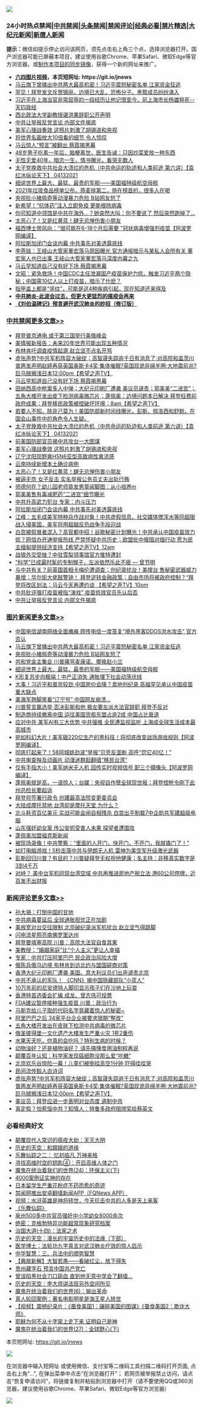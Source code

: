![](https://raw.githubusercontent.com/fqnews/bnews/master/64photo/fqnews-qr.jpg)

<div id="tt">
<h3>24小时热点禁闻|<a href="#%E4%B8%AD%E5%85%B1%E7%A6%81%E9%97%BB%E6%9B%B4%E5%A4%9A%E6%96%87%E7%AB%A0">中共禁闻</a>|<a href="#%E5%9B%BE%E7%89%87%E6%96%B0%E9%97%BB%E6%9B%B4%E5%A4%9A%E6%96%87%E7%AB%A0">头条禁闻</a>|<a href="#%E6%96%B0%E9%97%BB%E8%AF%84%E8%AE%BA%E6%9B%B4%E5%A4%9A%E6%96%87%E7%AB%A0">禁闻评论|<a href="#%E5%BF%85%E7%9C%8B%E7%BB%8F%E5%85%B8%E5%A5%BD%E6%96%87">经典必看|<a href="/video.md#%E7%A6%81%E7%89%87%E7%B2%BE%E9%80%89">禁片精选</a>|<a href="https://github.com/fqnews/djy/blob/master/gb/nf1351518.md#1">大纪元新闻</a>|<a href="https://github.com/fqnews/ntdtv/blob/master/gb/prog204.md#1">新唐人新闻</a></h3>
<div><b>提示：</b>微信如提示停止访问该网页，须先点击右上角三个点，选择浏览器打开。国产浏览器可能已屏蔽本项目，建议使用谷歌Chrome、苹果Safari、微软Edge等官方浏览器。或<a href="https://github.com/fqnews/bnews/blob/master/%E5%88%B6%E4%BD%9Cgit%E7%A6%81%E9%97%BB%E9%95%9C%E5%83%8F.md">制作本项目的同步镜像</a>，获得一个新的网址来推广。</div>
<ul>
<li><b><a href="http://d1.bdrive.tk/64.mp4" target="_blank">六四图片视频</a>，本页短网址: https://git.io/jnews</b></li>
<li><a href="/topimagenews/20210413/1525276.md">马云旗下曾捅出中共两大最高机密！习近平震怒秘密名单 江家资金狂逃</a></li>
<li><a href="/worldnews/usa/20210413/1525016.md">罕见！拜登发文斥贺锦丽，边境已大乱，恐怖分子、黑帮成员纷纷涌入</a></li>
<li><a href="/bannedvideo/20210413/1525352.md">习近平在上海当官非常屈辱的一段经历让他记恨至今，前上海市长杨雄猝死--天钧政经</a></li>
<li><a href="/renquan/20210413/1525104.md">西北政法大学副教授谌洪果辞职公开声明</a></li>
<li><a href="/cbnews/20210413/1525169.md">中共让举报反党言论 内部文件揭底</a></li>
<li><a href="/cbnews/20210413/1525384.md">美军心理战奏效 这照片刺激了胡锡进和央视</a></li>
<li><a href="/lifebaike/20210413/1525039.md">将世界名画放大10倍看的细节 令人惊叹</a></li>
<li><a href="/comments/20210413/1525476.md">马云惊人“预言”被翻出 蔡霞揭黑幕</a></li>
<li><a href="/health/20210413/1525153.md">48岁男子吃素一年后，脑梗离世，医生告诫：只因炒菜爱放一种东西</a></li>
<li><a href="/cnnews/20210413/1525256.md">无性无爱40年，暗恋一生，情书曝光，看哭无数人</a></li>
<li><a href="/comments/20210413/1525391.md">太子党挽救中共社会大溃烂的危机（中共命运的轨迹和人类前途  第六讲）【袁红冰纵论天下】 04132021</a></li>
<li><a href="/topimagenews/20210413/1525167.md">细说世界上最大、最猛、最贵的军舰——美国福特级航空母舰</a></li>
<li><a href="/lifebaike/20210413/1525157.md">2021年垃圾食品榜单公布，燕麦排第二，排在榜首的，很多人在喝</a></li>
<li><a href="/topimagenews/20210413/1525235.md">央视批小猪佩奇等动漫暴力危险 B站网友怒了</a></li>
<li><a href="/cnnews/20210413/1525453.md">新希望！“抗体药”注入立即免疫 更能根除病毒</a></li>
<li><a href="/cnnews/20210413/1525324.md">你可知道中领馆是中共在海外…？她突然大叫：你不要说了 然后突然跑掉了…</a></li>
<li><a href="/cbnews/20210413/1525373.md">太恶心了！又是红黄蓝！肆无忌惮伤害小朋友</a></li>
<li><a href="/cnnews/20210413/1525325.md">福西博士带风向："很可能在6-18个月后需要 "冠状病毒增强剂疫苗【阿波罗网编译】</a></li>
<li><a href="/cbnews/20210413/1525266.md">阿拉斯加闭门会谈内幕 中共事先对美透露底线</a></li>
<li><a href="/comments/20210413/1525114.md">李燕铭：王岐山大管家董宏落马原因曝光 官方通报暗示与某私人会所有关 董宏家人也已出事 王岐山大管家董宏落马深度内幕之九</a></li>
<li><a href="/cbnews/20210413/1525559.md">马云早知道自己没有好下场 蔡霞揭黑幕</a></li>
<li><a href="/cbnews/20210413/1525151.md">文昭：紧急救场！中国CDC主任泄漏国产疫苗保护力低，触发习近平两个隐秘；中国需10亿人以上打疫苗，暗示了什麽？</a></li>
<li><a href="/health/20210413/1525185.md">指甲盖上都是“竖纹”，可能是这4种疾病引起，现在知道还来得及</a></li>
<li><b><a href="/comments/20200211/1275071.md" target="_blank">中共肺炎-此波会过去，但更大更猛烈的瘟疫会再来</a></b></li>
<li><b><a href="/comments/20200207/1272816.md" target="_blank">《刘伯温碑记》预言避开武汉肺炎的妙招（修订版）</a></b></li>
</ul>
</div>

<div class="catlist">
<h3><a href="/cbnews/" target="_blank">中共禁闻</a><span><a href="/cbnews/" target="_blank" rel="nofollow">更多文章>></a></span></h3>
<ul>
<li><a href="/cbnews/20210414/1525701.md" target="_blank">拜登普京通电 或于第三国举行美俄峰会</a></li>
<li><a href="/cbnews/20210414/1525700.md" target="_blank">美情报新报告：未来20年世界可能出现五种情况</a></li>
<li><a href="/cbnews/20210414/1525667.md" target="_blank">布林肯吁调查疫情起源 赵立坚不点名开骂</a></li>
<li><a href="/comments/20210414/1525601.md" target="_blank">虚张声势?中共军机阵容大破绽；高智晟失踪逾千日有消息了;对高院和盖茨川普两发声明赵婷再获英国奥斯卡4奖;集体催眠?英国现诡异绵羊圈;大地震前兆?巨乌贼搁浅日本12:00pm【希望之声TV】</a></li>
<li><a href="/cbnews/20210413/1525559.md" target="_blank">马云早知道自己没有好下场 蔡霞揭黑幕</a></li>
<li><a href="/comments/20210413/1525457.md" target="_blank">田纳西高中枪案多人中弹；大纪元印刷厂遭袭 美议员谴责；郭美美“二进宫”；五角大楼开发出皮下检测病毒微芯片；蓬佩奥：边境问题本已解决 拜登枉费前政府成果；拜登移民政策被控破坏环境；8am【希望之声TV】</a></li>
<li><a href="/comments/20210413/1525416.md" target="_blank">若要人不知，除非己莫为！美国防部新时间线曝光，彭斯、佩洛西和舒默，在国会山事件中的角色令人生疑。</a></li>
<li><a href="/comments/20210413/1525391.md" target="_blank">太子党挽救中共社会大溃烂的危机（中共命运的轨迹和人类前途  第六讲）【袁红冰纵论天下】 04132021</a></li>
<li><a href="/cbnews/20210413/1525385.md" target="_blank">前美国防部官员揭中共攻台一大图谋</a></li>
<li><a href="/cbnews/20210413/1525384.md" target="_blank">美军心理战奏效 这照片刺激了胡锡进和央视</a></li>
<li><a href="/cbnews/20210413/1525383.md" target="_blank">辽宁沈阳现野禽H5N6亚型高致病性禽流感</a></li>
<li><a href="/cbnews/20210413/1525382.md" target="_blank">云南持续新增本土确诊病例</a></li>
<li><a href="/cbnews/20210413/1525373.md" target="_blank">太恶心了！又是红黄蓝！肆无忌惮伤害小朋友</a></li>
<li><a href="/cbnews/20210413/1525317.md" target="_blank">被逼无奈 女子反击 实名举报公务员丈夫出轨行贿</a></li>
<li><a href="/cbnews/20210413/1525316.md" target="_blank">师德何在？幼儿园老师竟发男童闻脚图：从小培养m</a></li>
<li><a href="/cbnews/20210413/1525277.md" target="_blank">郭美美售有毒减肥药“二进宫”细节曝光</a></li>
<li><a href="/cbnews/20210413/1525272.md" target="_blank">中共升高武力犯台 专家：内斗压力</a></li>
<li><a href="/cbnews/20210413/1525266.md" target="_blank">阿拉斯加闭门会谈内幕 中共事先对美透露底线</a></li>
<li><a href="/cbnews/20210413/1525265.md" target="_blank">江峰：五毛成美军特种兵作战对象！中共虚假信息、社交媒体搅浑水等同超限战入侵美国，美军将用超越反恐战争手段迎战</a></li>
<li><a href="/comments/20210413/1525262.md" target="_blank">白宫被假冒者混入？高官都中招！谷歌秘密计划曝光！中共承认中国疫苗效力低？网信办开通举报热线 严禁怀疑中共历史；欧盟批中俄阻对缅行动 愿为民主缅甸提供经济支持【希望之声TV】12am</a></li>
<li><a href="/cbnews/20210413/1525254.md" target="_blank">战狼外交受挫？中驻雪梨领事馆官方推特遭封</a></li>
<li><a href="/comments/20210413/1525191.md" target="_blank">“科学”已成最时髦的专制幌子，左派依然乐此不疲 — 曾节明</a></li>
<li><a href="/comments/20210413/1525182.md" target="_blank">与中共有关？前英国首相卡梅伦遭调查；创纪录扰台！美撑台 售秘密武器威力暴增；华尔街大佬敲警钟！ 拜登逆转金融政策；自由市场将被政府控制？“拜登将改区划法；马云今天再遭约谈 【希望之声TV】10pm</a></li>
<li><a href="/cbnews/20210413/1525181.md" target="_blank">中共批评强打疫苗被指“演戏” 疫苗低效官员先认后否</a></li>
<li><a href="/cbnews/20210413/1525169.md" target="_blank">中共让举报反党言论 内部文件揭底</a></li>

</ul>
</div>
<div class="catlist">
<h3><a href="/topimagenews/" target="_blank">图片新闻</a><span><a href="/topimagenews/" target="_blank" rel="nofollow">更多文章>></a></span></h3>
<ul>
<li><a href="/topimagenews/20210414/1525699.md" target="_blank">中国电信湖南网络全面瘫痪 网传电信一度答复“境外黑客DDOS洪水攻击” 官方否认</a></li>
<li><a href="/topimagenews/20210413/1525276.md" target="_blank">马云旗下曾捅出中共两大最高机密！习近平震怒秘密名单 江家资金狂逃</a></li>
<li><a href="/topimagenews/20210413/1525235.md" target="_blank">央视批小猪佩奇等动漫暴力危险 B站网友怒了</a></li>
<li><a href="/topimagenews/20210413/1525234.md" target="_blank">共和党金主集会 川普痛骂麦康诺、揶揄赵小兰</a></li>
<li><a href="/topimagenews/20210413/1525167.md" target="_blank">细说世界上最大、最猛、最贵的军舰——美国福特级航空母舰</a></li>
<li><a href="/topimagenews/20210413/1524952.md" target="_blank">K形复苏步向极端！中产正消失 通胀埋下社会动荡伏线</a></li>
<li><a href="/topimagenews/20210412/1524731.md" target="_blank">大事！习近平和普京较劲 中国房价会降？卖地创纪录 高福罕见承认中国疫苗重大缺点</a></li>
<li><a href="/topimagenews/20210412/1524357.md" target="_blank">美海军翘脚笑看“辽宁号” 中国网友崩溃…</a></li>
<li><a href="/topimagenews/20210412/1524286.md" target="_blank">川普誓言赢选举 否决彭斯和他 极左要左派大法官辞职 拜登不反对</a></li>
<li><a href="/topimagenews/20210412/1524221.md" target="_blank">制造商持续撤离中国 运往美国货柜东盟占逾2成 中国占比衰退</a></li>
<li><a href="/topimagenews/20210411/1523985.md" target="_blank">应对中共 美军AI有三大优势 中共强推 全民遭监视监听 上海成全球生活成本最高城市</a></li>
<li><a href="/topimagenews/20210411/1523973.md" target="_blank">宛如科幻大片！美军砸220亿生产的黑科技！将彻底改变战场游戏规则【阿波罗网编译】</a></li>
<li><a href="/topimagenews/20210411/1523871.md" target="_blank">彻底打起来了！58同城姚劲波“举报”贝壳反垄断 高呼“罚它40亿！”</a></li>
<li><a href="/topimagenews/20210411/1523675.md" target="_blank">中共审查殃及动画片 动漫迷群起翻墙“移民台湾”</a></li>
<li><a href="/topimagenews/20210410/1523449.md" target="_blank">仅有手指大小！美军纳米无人机 回传实时视频信号 配三个摄像头【阿波罗网编译】</a></li>
<li><a href="/topimagenews/20210410/1523285.md" target="_blank">蓬佩奥就是高，一语惊人；台媒：央视自作孽全球现世报；拜登控枪令刚下此州总检长要起诉</a></li>
<li><a href="/topimagenews/20210410/1523232.md" target="_blank">拜登将签署行政令 创建最高法院变更委员会</a></li>
<li><a href="/topimagenews/20210410/1523144.md" target="_blank">大陆成摩托禁地 台湾却是摩托天堂 为什么？</a></li>
<li><a href="/topimagenews/20210409/1522863.md" target="_blank">北斗耗资百亿美元 实战可能会闹自相残杀 白宫出手制裁7中企助共军建超级电脑</a></li>
<li><a href="/topimagenews/20210409/1522664.md" target="_blank">山东强奸幼女案 传公安抓受害人未果 探望者遭围攻</a></li>
<li><a href="/topimagenews/20210409/1522663.md" target="_blank">蓬佩奥加盟福克斯新闻</a></li>
<li><a href="/topimagenews/20210409/1522616.md" target="_blank">被现场录像！中共警察：“里面的人开门，快开门，不开门，我就撬门了！”</a></li>
<li><a href="/topimagenews/20210409/1522615.md" target="_blank">如打电脑游戏！5秒击落中共与伊朗无人机 雷神为美空军升级激光武器</a></li>
<li><a href="/topimagenews/20210409/1522516.md" target="_blank">彭斯回归川普？有目的？川普疑拜登无权祝他健康；名主持：非移真实数字是3到4千万</a></li>
<li><a href="/topimagenews/20210408/1522204.md" target="_blank">对峙？ 美中台军机同现台湾空域 中共再推进房地产税立法 港60公司停牌，近百发不出财报</a></li>

</ul>
</div>
<div class="catlist">
<h3><a href="/comments/" target="_blank">新闻评论</a><span><a href="/comments/" target="_blank" rel="nofollow">更多文章>></a></span></h3>
<ul>
<li><a href="/comments/20210414/1525712.md" target="_blank">孙大骆：打倒中国的甘地</a></li>
<li><a href="/comments/20210414/1525695.md" target="_blank">中共病毒蔓延后 全球通胀担忧正在加剧</a></li>
<li><a href="/comments/20210414/1525694.md" target="_blank">美放宽对台交往限制 北京破纪录派军机扰台 赵立坚气得跳脚</a></li>
<li><a href="/comments/20210414/1525693.md" target="_blank">闪电流星照亮南佛罗里达州</a></li>
<li><a href="/comments/20210414/1525656.md" target="_blank">拜登要填塞高院 川普：高院大法官自食其果</a></li>
<li><a href="/comments/20210414/1525655.md" target="_blank">美教授：“婚姻家庭”比“个人主义”更让人幸福</a></li>
<li><a href="/comments/20210414/1525654.md" target="_blank">专家：中共打压阿里巴巴 民企政治风险大增</a></li>
<li><a href="/comments/20210414/1525653.md" target="_blank">俄陈兵俄乌边境 布林肯到访北约与盟国磋商对策</a></li>
<li><a href="/comments/20210414/1525650.md" target="_blank">香港大纪元印刷厂遭袭 美国、意大利议员们出声谴责北京</a></li>
<li><a href="/comments/20210414/1525649.md" target="_blank">中共不承认的军队！ 《CNN》揭中国隐藏部队“小蓝人”</a></li>
<li><a href="/comments/20210414/1525648.md" target="_blank">10万年前的尼安德特人脚印显示孩子们在沙地上玩耍</a></li>
<li><a href="/comments/20210414/1525647.md" target="_blank">香港特首选委会扩编 成龙、曾志伟可投票</a></li>
<li><a href="/comments/20210414/1525641.md" target="_blank">FDA建议暂停接种强生疫苗 川普：政治行为</a></li>
<li><a href="/comments/20210414/1525640.md" target="_blank">马斯克给儿子取的代码名字竟藏着惊人的秘密~</a></li>
<li><a href="/comments/20210414/1525627.md" target="_blank">阿里巴巴之后 34家平台企业被要求限期“整改”</a></li>
<li><a href="/comments/20210414/1525617.md" target="_blank">五角大楼开发出在皮肤下检测中共病毒的微芯片</a></li>
<li><a href="/comments/20210414/1525607.md" target="_blank">俄圣彼得堡一文化遗产大楼发生严重火灾 1死2重伤</a></li>
<li><a href="/comments/20210414/1525606.md" target="_blank">水果天天吃，你真的会吃吗？特别生病的时候？</a></li>
<li><a href="/comments/20210414/1525605.md" target="_blank">动物油好？还是植物油好？ 请先搞懂食用油制程再说</a></li>
<li><a href="/comments/20210414/1525604.md" target="_blank">颠覆百年认知：科学家发现癌细胞没那么爱“吃糖”</a></li>
<li><a href="/comments/20210414/1525603.md" target="_blank">北京欢乐谷惊险一幕！儿童们被倒挂高空1分钟 吓得哇哇哭</a></li>
<li><a href="/comments/20210414/1525602.md" target="_blank">民间流传鲛人古诗词</a></li>
<li><a href="/comments/20210414/1525601.md" target="_blank">虚张声势?中共军机阵容大破绽；高智晟失踪逾千日有消息了;对高院和盖茨川普两发声明赵婷再获英国奥斯卡4奖;集体催眠?英国现诡异绵羊圈;大地震前兆?巨乌贼搁浅日本12:00pm【希望之声TV】</a></li>
<li><a href="/comments/20210414/1525595.md" target="_blank">美议员：拜登应进一步表明对台态度 遏制中共</a></li>
<li><a href="/comments/20210414/1525587.md" target="_blank">真定假？怕惹恼中共？知情人：特鲁多政府阻颁奖给蔡英文</a></li>

</ul>
</div>

<div class="catlist">
<h3>必看经典好文</h3>
<ul>
<li><a href="/comments/20200619/783185.md" target="_blank">颠覆现代人常识的瘟疫大劫：天灭大明</a></li>
<li><a href="/cbnews/20190219/1083302.md" target="_blank">历史的天空：和嫦娥的道缘</a></li>
<li><a href="/tculture/20170711/790081.md" target="_blank">乐舞仙踪之二： 忆初临凡 万神来格</a></li>
<li><a href="/comments/20210329/1515018.md" target="_blank">寻找高维时空的钥匙④：开启高维人体之门</a></li>
<li><a href="/cbnews/20180907/994846.md" target="_blank">魔鬼在统治着我们的世界(24)：环保主义(下)</a></li>
<li><a href="/lifebaike/20201113/1430218.md" target="_blank">4000案例证实神的存在</a></li>
<li><a href="/comments/20210324/1511732.md" target="_blank">日本留学生严重花粉症不药而愈的奇迹</a></li>
<li><a href="/comments/20200503/1322531.md" target="_blank">禁闻网推出安卓翻墙新闻APP（FQNews APP）</a></li>
<li><a href="/comments/20200623/1273653.md" target="_blank">视频：水浒英雄是神将转世，今天抗击中共的人多是天上来客</a></li>
<li><a href="/comments/20200527/783191.md" target="_blank">《乐舞仙踪》</a></li>
<li><a href="/comments/20200704/783272.md" target="_blank">泉州500多中共官员强奸中小学幼女8000余次</a></li>
<li><a href="/comments/20200705/783265.md" target="_blank">绝密：克格勃特异功能超常现象研究档案</a></li>
<li><a href="/cbnews/20180320/916962.md" target="_blank">治国大道(十四)：法家之术</a></li>
<li><a href="/tculture/20121025/73066.md" target="_blank">历史的天空：漫长的宇宙历史中的法缘（下部）</a></li>
<li><a href="/comments/20200820/1382989.md" target="_blank">医学博士：法轮功九字真言对武汉肺炎疗效的惊人启示</a></li>
<li><a href="/comments/20200605/783248.md" target="_blank">中华智慧：三、兵法中的顺势智慧</a></li>
<li><a href="/comments/20201217/1449706.md" target="_blank">【典故新解】大智若愚——看破红尘，放下得失</a></li>
<li><a href="/comments/20210226/1494382.md" target="_blank">贵州藏字石 预言中国共产党亡</a></li>
<li><a href="/topimagenews/20200928/1404412.md" target="_blank">曾误陷黑社会刀口舔血 直到他无意中学会了翻墙&#8230;</a></li>
<li><a href="/tculture/20121025/73064.md" target="_blank">历史的天空：李大师讲法班另外空间所见</a></li>
<li><a href="/topimagenews/20180524/947358.md" target="_blank">魔鬼在统治着我们的世界(6)：输出革命</a></li>
<li><a href="/comments/20200523/1332915.md" target="_blank">真人轮回案例：著名电影明星是海王星人转世</a></li>
<li><a href="/comments/20210123/1473011.md" target="_blank">【视频】震撼纪录片：《蚕食美国1：碾碎美国的图谋》《蚕食美国2：欺诈大师》</a></li>
<li><a href="/ccpdope/20190803/1168965.md" target="_blank">耶稣为何不从十字架上走下来 证明自己是神</a></li>
<li><a href="/comments/20181224/1052333.md" target="_blank">魔鬼在统治着我们的世界(27)：全球野心(下)</a></li>

</ul>
</div>

本页短网址: https://git.io/jnews

![](https://raw.githubusercontent.com/fqnews/bnews/master/64photo/fqnews-qr.jpg)

在浏览器中输入短网址 或使用微信、支付宝等二维码工具扫描二维码打开页面, 点击右上角"...", 在弹出菜单中点击“在浏览器打开”； 若网页被举报禁止访问，请点击“恢复申请访问”，将链接复制并粘贴到浏览器中打开（请不要使用QQ或360浏览器，建议使用谷歌Chrome、苹果Safari、微软Edge等官方浏览器）

![](https://raw.githubusercontent.com/fqnews/bnews/master/64photo/wx.jpg)